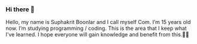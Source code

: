 ### Hi there 👋

Hello, my name is Suphakrit Boonlar and I call myself Com. I’m 15 years old now. I’m studying programming / coding. This is the area that I keep what I've learned. I hope everyone will gain knowledge and benefit from this.✌🏻
